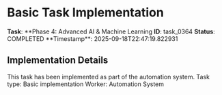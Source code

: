 # Basic Task Implementation

**Task**: **Phase 4: Advanced AI & Machine Learning
**ID**: task_0364
**Status**: COMPLETED
**Timestamp\*\*: 2025-09-18T22:47:19.822931

## Implementation Details

This task has been implemented as part of the automation system.
Task type: Basic implementation
Worker: Automation System
